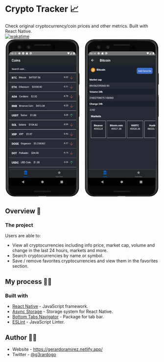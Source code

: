 # Crypto Tracker 📈

Check original cryptocurrency/coin prices and other metrics. Built with React Native.
<br/>
[![wakatime](https://wakatime.com/badge/github/g3rardogo/crypto-tracker.svg)](https://wakatime.com/badge/github/g3rardogo/crypto-tracker)
<br/>
![Screenshot](screenshot.png)

## Overview 🔎

### The project

Users are able to:

- View all cryptocurrencies including info price, market cap, volume and change in the last 24 hours, markets and more.
- Search cryptocurrencies by name or symbol.
- Save / remove favorites cryptocurrencies and view them in the favorites section.

## My process 👨‍💻

### Built with

- [React Native](https://reactnative.dev/) - JavaScript framework.
- [Async Storage](https://github.com/react-native-async-storage/async-storage) - Storage system for React Native.
- [Bottom Tabs Navigator](https://reactnavigation.org/docs/bottom-tab-navigator/) - Package for tab bar.
- [ESLint](https://eslint.org/) - JavaScript Linter.

## Author 🐱‍👤

- Website - https://gerardoramirez.netlify.app/
- Twitter - [@g3rardogo](https://twitter.com/g3rardogo)
